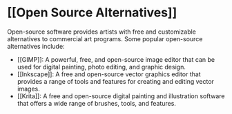 # [[Open Source Alternatives]]

Open-source software provides artists with free and customizable alternatives to commercial art programs. Some popular open-source alternatives include:

- [[GIMP]]: A powerful, free, and open-source image editor that can be used for digital painting, photo editing, and graphic design.
- [[Inkscape]]: A free and open-source vector graphics editor that provides a range of tools and features for creating and editing vector images.
- [[Krita]]: A free and open-source digital painting and illustration software that offers a wide range of brushes, tools, and features.